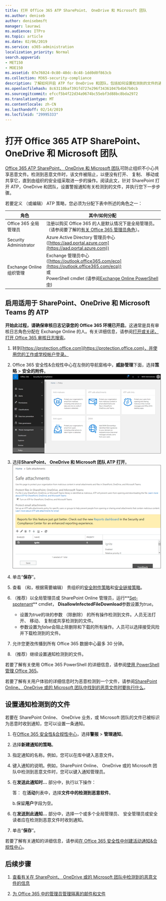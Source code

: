 ```yaml
---
title: 打开 Office 365 ATP SharePoint、 OneDrive 和 Microsoft 团队
ms.author: deniseb
author: denisebmsft
manager: laurawi
ms.audience: ITPro
ms.topic: article
ms.date: 02/06/2019
ms.service: o365-administration
localization_priority: Normal
search.appverid:
- MET150
- MOE150
ms.assetid: 07e76024-0c80-40dc-8c48-1dd0d0f863cb
ms.collection: M365-security-compliance
description: 了解如何开启 ATP for OneDrive 和团队，包括如何设置检测到的文件的通知。
ms.openlocfilehash: 8c63110baf391fd727e296f34361047b4b67b0cb
ms.sourcegitcommit: efccf5b4f22d34a9674bc55ebf3d88bc8bda2972
ms.translationtype: MT
ms.contentlocale: zh-CN
ms.lasthandoff: 02/14/2019
ms.locfileid: "29995333"
---
```

# <a name="turn-on-office-365-atp-for-sharepoint-onedrive-and-microsoft-teams"></a>打开 Office 365 ATP SharePoint、 OneDrive 和 Microsoft 团队

[Office 365 ATP SharePoint、 OneDrive 和 Microsoft 团队](atp-for-spo-odb-and-teams.md)可防止组织不小心共享恶意文件。检测到恶意文件时，该文件被阻止，以便没有打开、 复制、 移动或共享它，直到由组织的安全组采取进一步的操作。阅读此文，针对 SharePoint 打开 ATP，OneDrive 和团队，设置警报通知有关检测到的文件，并执行您下一步步骤。 
  
若要定义 （或编辑） ATP 策略，您必须为分配下表中所述的角色之一：

|角色  |其中/如何分配  |
|---------|---------|
|Office 365 全局管理员 |注册以购买 Office 365 的人是默认情况下是全局管理员。（请参阅要了解的[有关 Office 365 管理员角色](https://docs.microsoft.com/office365/admin/add-users/about-admin-roles)）。         |
|Security Administrator |Azure Active Directory 管理员中心 ([https://aad.portal.azure.com](https://aad.portal.azure.com))|
|Exchange Online 组织管理 |Exchange 管理员中心 ([https://outlook.office365.com/ecp](https://outlook.office365.com/ecp)) <br>或 <br>  PowerShell cmdlet (请参阅[Exchange Online PowerShell 中](https://docs.microsoft.com/powershell/exchange/exchange-online/exchange-online-powershell?view=exchange-ps)) |
  
## <a name="turn-on-atp-for-sharepoint-onedrive-and-microsoft-teams"></a>启用适用于 SharePoint、OneDrive 和 Microsoft Teams 的 ATP

**开始此过程，请确保审核日志记录您的 Office 365 环境已开启**。这通常是具有审核日志角色分配在 Exchange Online 的人。有关详细信息，请参阅[打开或关闭，打开 Office 365 审核日志搜索](turn-audit-log-search-on-or-off.md)。
  
1. 转到[https://protection.office.com](https://protection.office.com)，并使用您的工作或学校帐户登录。
    
2. Office 365 安全性&amp;合规性中心在左侧的导航窗格中，**威胁管理**下面，选择**策略** \> **安全的附件**。 <br/>![安全中&amp;合规性中心中，选择威胁管理\>策略](media/08849c91-f043-4cd1-a55e-d440c86442f2.png)
  
3. 选择**SharePoint、 OneDrive 和 Microsoft 团队 ATP 打开**。<br/>![启用高级的威胁 Protection for SharePoint Online，OneDrive for Business 和 Microsoft 团队](media/48cfaace-59cc-4e60-bf86-05ff6b99bdbf.png)
  
4. 单击“**保存**”。
    
5. 查看 （和，根据需要编辑） 贵组织的[安全附件策略](set-up-atp-safe-attachments-policies.md)和[安全链接策略](set-up-atp-safe-links-policies.md)。
    
6. （推荐）以全局管理员或 SharePoint Online 管理员，运行**[Set-spotenant](https://docs.microsoft.com/powershell/module/sharepoint-online/Set-SPOTenant?view=sharepoint-ps)** cmdlet， **DisallowInfectedFileDownload**参数设置为*true*。 <br/>
      - 设置为*true*的块的参数 （除删除） 的所有操作检测到文件。人员无法打开、 移动、 复制或共享检测到的文件。
      - 参数设置为*false*会阻止除删除和下载的所有操作。人员可以选择接受风险并下载检测到的文件。  
   
7. 允许您更改传播到所有 Office 365 数据中心最多 30 分钟。
    
8. （推荐）继续设置通知检测到的文件。
    
若要了解有关使用 Office 365 PowerShell 的详细信息，请参阅[使用 PowerShell 管理 Office 365](https://docs.microsoft.com/office365/enterprise/powershell/manage-office-365-with-office-365-powershell)。 

若要了解有关用户体验的详细信息时为恶意检测到一个文件，请参阅[SharePoint Online、 OneDrive 或的 Microsoft 团队中找到的恶意文件时要执行什么](https://support.office.com/article/01e902ad-a903-4e0f-b093-1e1ac0c37ad2)。 
  
## <a name="set-up-alerts-for-detected-files"></a>设置通知检测到的文件

若要在 SharePoint Online、 OneDrive 业务，或 Microsoft 团队的文件已被标识为恶意时收到通知，您可以设置一条通知。
  
1. 在[Office 365 安全性&amp;合规性中心](https://protection.office.com)，选择**警报** \> **管理通知**。
    
2. 选择**新建通知的策略**。
    
3. 指定通知的名称。例如，您可以在库中键入恶意文件。
    
4. 键入通知的说明。例如，SharePoint Online、 OneDrive 或的 Microsoft 团队中检测到恶意文件时，您可以键入通知管理员。
    
5. 在**发送此通知时...** 部分中，执行以下操作： 
    
    答： 在**活动**列表中，选择**文件中的检测到恶意软件**。
    
    b.保留**用户**字段为空。 
    
6. 在**发送到此通知...** 部分中，选择一个或多个全局管理员、 安全管理员或安全读者应在检测到恶意文件时收到通知。 
    
7. 单击“**保存**”。
    
若要了解有关通知的详细信息，请参阅[在 Office 365 安全性中创建活动通知&amp;合规性中心](create-activity-alerts.md)。 
  
## <a name="next-steps"></a>后续步骤

1. [查看有关在 SharePoint、 OneDrive 或的 Microsoft 团队中检测到的恶意文件的信息](malicious-files-detected-in-spo-odb-or-teams.md)
    
2. [为 Office 365 中的管理员管理隔离的邮件和文件](manage-quarantined-messages-and-files.md)
    

  

